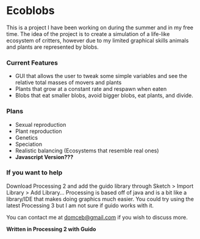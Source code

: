 # Ecoblobs
  This is a project I have been working on during the summer and in my free time. The idea of the project is to create a simulation of a life-like ecosystem of critters, however due to my limited graphical skills animals and plants are represented by blobs.

### Current Features
  * GUI that allows the user to tweak some simple variables and see the relative total masses of movers and plants
  * Plants that grow at a constant rate and respawn when eaten
  * Blobs that eat smaller blobs, avoid bigger blobs, eat plants, and divide.

### Plans
  * Sexual reproduction
  * Plant reproduction
  * Genetics
  * Speciation
  * Realistic balancing (Ecosystems that resemble real ones)
  * **Javascript Version???**

### If you want to help
  Download Processing 2 and add the guido library through Sketch > Import Library > Add Library... 
  Processing is based off of java and is a bit like a library/IDE that makes doing graphics much easier.
  You could try using the latest Processing 3 but I am not sure if guido works with it.
  
  You can contact me at domceb@gmail.com if you wish to discuss more.

**Written in Processing 2 with Guido**
